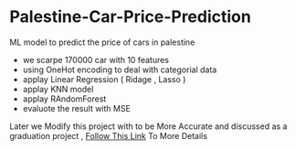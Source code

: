 # Palestine-Car-Price-Prediction
ML model to predict the price of cars in palestine

*  we scarpe 170000 car with 10 features
*  using OneHot encoding to deal with categorial data 
*  applay Linear Regression ( Ridage , Lasso )
*  applay KNN model
*  applay RAndomForest
*  evaluote the result with MSE

Later we Modify this project with to be More Accurate and discussed as a graduation project , [Follow This Link](https://github.com/akramAssi/graduation_projects) To More Details
